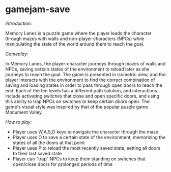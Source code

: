 # gamejam-save
*Introduction:*

Memory Lanes is a puzzle game where the player leads the character through mazes with walls and non-player characters (NPCs) while manipulating the state of the world around them to reach the goal.

*Gameplay:*

In Memory Lanes, the player-character journeys through mazes of walls and NPCs, saving certain states of the environment to reload later as she journeys to reach the goal. The game is presented in isometric view, and the player interacts with the environment to find the correct combination of saving and loading states in order to pass through open doors to reach the end. Each of the ten levels has a different path solution, and interactions include activating switches that close and open specific doors, and using this ability to trap NPCs on switches to keep certain doors open. The game's visual style was inspired by that of the popular puzzle game Monument Valley.

*How to play:*
* Player uses W,A,S,D keys to navigate the character through the maze
* Player uses O to save a certain state of the environment, memorizing the states of all the doors at that point
* Player uses P to reload the most recently saved state, setting all doors to their last saved state
* Player can "trap" NPCs to keep them standing on switches that open/close doors for prolonged periods of time
